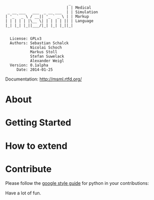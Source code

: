                                 _ 
                               | | Medical
     _ __ ___   ___  _ __ ___  | | Simulation
    | '_ ` _ \ / __|| '_ ` _ \ | | Markup 
    | | | | | |\__ \| | | | | || | Language
    |_| |_| |_||___/|_| |_| |_||_| 
                                   

      License: GPLv3
      Authors: Sebastian Schalck
               Nicolai Schoch
               Markus Stoll
               Stefan Suwelack
               Alexander Weigl
      Version: 0.1alpha
         Date: 2014-01-25
   
Documentation: http://msml.rtfd.org/


# About

# Getting Started

# How to extend 

# Contribute

Please follow the [google style guide](http://google-styleguide.googlecode.com/svn/trunk/pyguide.html)
for python in your contributions:

 
Have a lot of fun.
